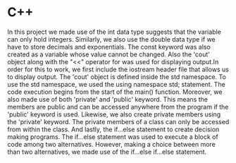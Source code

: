 # C++

In this project we made use of the int data type suggests that the variable can only hold integers. 
Similarly, we also use the double data type if we have to store decimals and exponentials.
The const keyword was also created as a variable whose value cannot be changed.
Also the 'cout' object along with the "<<" operator for was used for displaying output.In order for this to work, 
we first include the iostream header file that allows us to display output.
The 'cout' object is defined inside the std namespace. To use the std namespace, we used the using namespace std; statement.
The code execution begins from the start of the main() function.
 Moreover, we also made use of both 'private' and 'public' keyword.
This means the members are public and can be accessed anywhere from the program if the 'public' keyword is used. 
Likewise, we also create private members using the 'private' keyword. The private members of a class can only be accessed from within the class.
And lastly, the if...else statement to create decision making programs.
The if...else statement was used to execute a block of code among two alternatives. 
However, making a choice between more than two alternatives, we made use of the if...else if...else statement.
